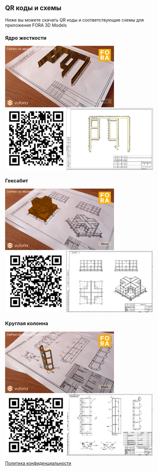 ## QR коды и схемы

Ниже вы можете скачать QR коды и соответствующие схемы для приложения FORA 3D Models

### Ядро жесткости
<img src="https://github.com/PavlenkoDR/FORA3DModels/blob/master/images/IMG_6599.jpg" height="200"><img src="https://github.com/PavlenkoDR/FORA3DModels/blob/master/images/2G9BIcJUCyQ.jpg" height="200"><img src="https://github.com/PavlenkoDR/FORA3DModels/blob/master/images/JUTzxG3Fy3w.jpg" height="200">

### Гексабит
<img src="https://github.com/PavlenkoDR/FORA3DModels/blob/master/images/IMG_6600.jpg" height="200"><img src="https://github.com/PavlenkoDR/FORA3DModels/blob/master/images/gHhdP2ymOjw.jpg" height="200"><img src="https://github.com/PavlenkoDR/FORA3DModels/blob/master/images/1E2155dfr0w.jpg" height="200">

### Круглая колонна
<img src="https://github.com/PavlenkoDR/FORA3DModels/blob/master/images/IMG_6601.jpg" height="200"><img src="https://github.com/PavlenkoDR/FORA3DModels/blob/master/images/n9gEWSSXFMA.jpg" height="200"><img src="https://github.com/PavlenkoDR/FORA3DModels/blob/master/images/j2M05cU6ZZ8.jpg" height="200">

[Политика конфиденциальности](index)
